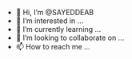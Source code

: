 - 👋 Hi, I’m @SAYEDDEAB
- 👀 I’m interested in ...
- 🌱 I’m currently learning ...
- 💞️ I’m looking to collaborate on ...
- 📫 How to reach me ...

<!---
SAYEDDEAB/SAYEDDEAB is a ✨ special ✨ repository because its `README.md` (this file) appears on your GitHub profile.
You can click the Preview link to take a look at your changes.
--->
